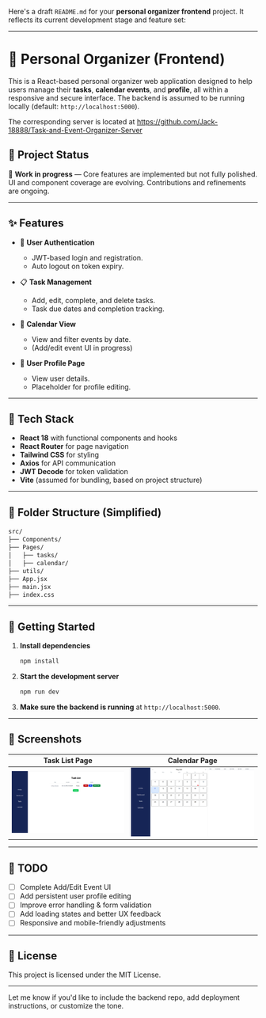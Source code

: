 Here's a draft `README.md` for your **personal organizer frontend** project. It reflects its current development stage and feature set:

---

# 📆 Personal Organizer (Frontend)

This is a React-based personal organizer web application designed to help users manage their **tasks**, **calendar events**, and **profile**, all within a responsive and secure interface. The backend is assumed to be running locally (default: `http://localhost:5000`).

The corresponding server is located at https://github.com/Jack-18888/Task-and-Event-Organizer-Server

## 🚧 Project Status

🔧 **Work in progress** — Core features are implemented but not fully polished. UI and component coverage are evolving. Contributions and refinements are ongoing.

---

## ✨ Features

* 🔐 **User Authentication**

  * JWT-based login and registration.
  * Auto logout on token expiry.

* 📋 **Task Management**

  * Add, edit, complete, and delete tasks.
  * Task due dates and completion tracking.

* 📆 **Calendar View**

  * View and filter events by date.
  * (Add/edit event UI in progress)

* 👤 **User Profile Page**

  * View user details.
  * Placeholder for profile editing.

---

## 🧪 Tech Stack

* **React 18** with functional components and hooks
* **React Router** for page navigation
* **Tailwind CSS** for styling
* **Axios** for API communication
* **JWT Decode** for token validation
* **Vite** (assumed for bundling, based on project structure)

---

## 📁 Folder Structure (Simplified)

```
src/
├── Components/
├── Pages/
│   ├── tasks/
│   ├── calendar/
├── utils/
├── App.jsx
├── main.jsx
├── index.css
```

---

## 🚀 Getting Started

1. **Install dependencies**

   ```bash
   npm install
   ```

2. **Start the development server**

   ```bash
   npm run dev
   ```

3. **Make sure the backend is running** at `http://localhost:5000`.

---

## 📸 Screenshots

| Task List Page          | Calendar Page              |
| ----------------------- | --------------------------- |
| ![](./assets/tasks.png) | ![](./assets/calendar.png) |

---

## 📝 TODO

* [ ] Complete Add/Edit Event UI
* [ ] Add persistent user profile editing
* [ ] Improve error handling & form validation
* [ ] Add loading states and better UX feedback
* [ ] Responsive and mobile-friendly adjustments

---

## 📄 License

This project is licensed under the MIT License.

---

Let me know if you'd like to include the backend repo, add deployment instructions, or customize the tone.
